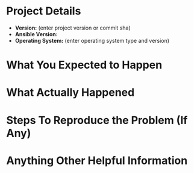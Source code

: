 <!--
If requesting a feature or idea, please delete all of this text and state your
request.

If reporting an issue, please fill out the following:
-->

# Project Details

* **Version:** (enter project version or commit sha)
* **Ansible Version:**
* **Operating System:** (enter operating system type and version)


# What You Expected to Happen


# What Actually Happened


# Steps To Reproduce the Problem (If Any)


# Anything Other Helpful Information
